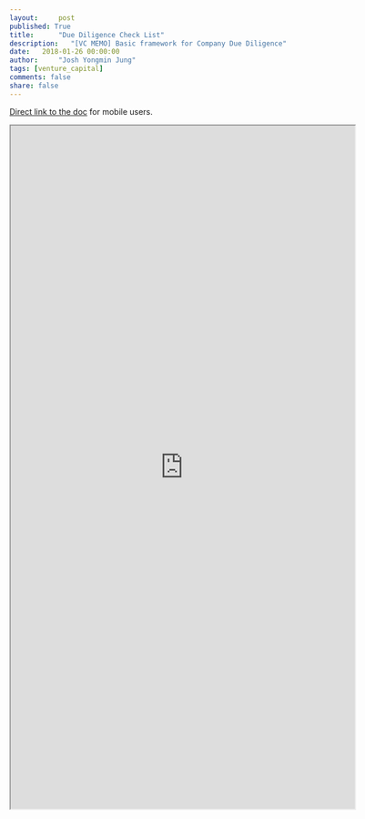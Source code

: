 ```yaml
---
layout:     post
published: True
title:      "Due Diligence Check List"
description:   "[VC MEMO] Basic framework for Company Due Diligence"
date:   2018-01-26 00:00:00
author:     "Josh Yongmin Jung"
tags: [venture_capital]
comments: false
share: false
---
```

[Direct link to the doc](https://docs.google.com/document/d/1XoI9z7zB1olhzc3VjWWpg0lZN4USZB6nMEnjiP8rxkg/edit?usp=sharing) for mobile users. 

<iframe width='120%' height='1200'
src="https://docs.google.com/document/d/e/2PACX-1vRMyHti9RZFiJ_eHLiEaVrE7IxP5iojb70ZZ0PfyeT4M0zXilb6G9thS_IFswXPDS8k5RWNV-ixvI7c/pub?embedded=true"></iframe>
